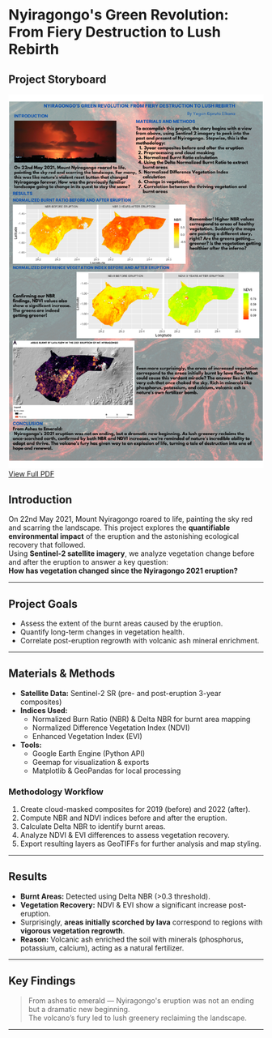 # Nyiragongo's Green Revolution: From Fiery Destruction to Lush Rebirth
[](eruption.png)
## Project Storyboard
![Nyiragongo Storyboard Preview](storyboard.png)  
[View Full PDF](storyboard.pdf)

## Introduction  
On 22nd May 2021, Mount Nyiragongo roared to life, painting the sky red and scarring the landscape. This project explores the **quantifiable environmental impact** of the eruption and the astonishing ecological recovery that followed.  
Using **Sentinel-2 satellite imagery**, we analyze vegetation change before and after the eruption to answer a key question:  
**How has vegetation changed since the Nyiragongo 2021 eruption?**

---

## Project Goals
- Assess the extent of the burnt areas caused by the eruption.
- Quantify long-term changes in vegetation health.
- Correlate post-eruption regrowth with volcanic ash mineral enrichment.

---

## Materials & Methods
- **Satellite Data:** Sentinel-2 SR (pre- and post-eruption 3-year composites)
- **Indices Used:**  
  - Normalized Burn Ratio (NBR) & Delta NBR for burnt area mapping  
  - Normalized Difference Vegetation Index (NDVI)  
  - Enhanced Vegetation Index (EVI)  
- **Tools:**  
  - Google Earth Engine (Python API)  
  - Geemap for visualization & exports  
  - Matplotlib & GeoPandas for local processing  

### Methodology Workflow
1. Create cloud-masked composites for 2019 (before) and 2022 (after).  
2. Compute NBR and NDVI indices before and after the eruption.  
3. Calculate Delta NBR to identify burnt areas.  
4. Analyze NDVI & EVI differences to assess vegetation recovery.  
5. Export resulting layers as GeoTIFFs for further analysis and map styling.

---

## Results
- **Burnt Areas:** Detected using Delta NBR (>0.3 threshold).  
- **Vegetation Recovery:** NDVI & EVI show a significant increase post-eruption.  
- Surprisingly, **areas initially scorched by lava** correspond to regions with **vigorous vegetation regrowth**.  
- **Reason:** Volcanic ash enriched the soil with minerals (phosphorus, potassium, calcium), acting as a natural fertilizer.

---

## Key Findings
> From ashes to emerald — Nyiragongo's eruption was not an ending but a dramatic new beginning.  
> The volcano’s fury led to lush greenery reclaiming the landscape.

---
